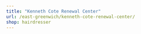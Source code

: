 ```yaml
---
title: "Kenneth Cote Renewal Center"
url: /east-greenwich/kenneth-cote-renewal-center/
shop: hairdresser
---
```

